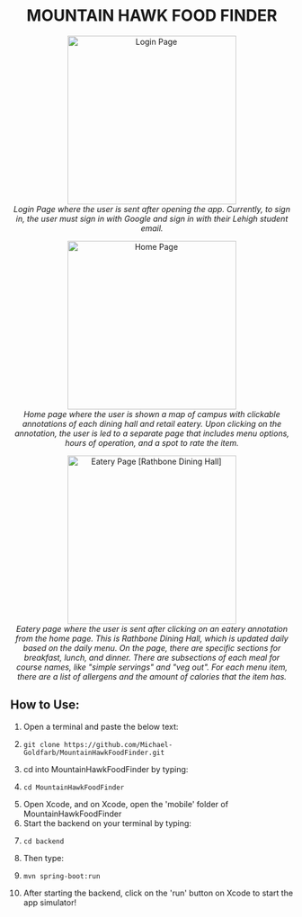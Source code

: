 <h1 align="center">MOUNTAIN HAWK FOOD FINDER</h1>

<p align="center">
  <img width="300" alt="Login Page" src="https://github.com/Michael-Goldfarb/MountainHawkFoodFinder/assets/66848094/d6abfd82-95b0-4954-ac2d-40631b9ef2e2">
  <br>
  <em>Login Page where the user is sent after opening the app. Currently, to sign in, the user must sign in with Google and sign in with their Lehigh student email.</em>
</p>

<p align="center">
  <img width="300" alt="Home Page" src="https://github.com/Michael-Goldfarb/MountainHawkFoodFinder/assets/66848094/3be0d5ef-aa63-4bf8-b19d-e8019e526004">
  <br>
  <em>Home page where the user is shown a map of campus with clickable annotations of each dining hall and retail eatery. Upon clicking on the annotation, the user is led to a separate page that includes menu options, hours of operation, and a spot to rate the item.</em>
</p>

<p align="center">
  <img width="300" alt="Eatery Page [Rathbone Dining Hall]" src="https://github.com/Michael-Goldfarb/MountainHawkFoodFinder/assets/66848094/37417c90-25c1-4d94-8b4c-b384e946686c">
  <br>
  <em>Eatery page where the user is sent after clicking on an eatery annotation from the home page. This is Rathbone Dining Hall, which is updated daily based on the daily menu. On the page, there are specific sections for breakfast, lunch, and dinner. There are subsections of each meal for course names, like "simple servings" and "veg out". For each menu item, there are a list of allergens and the amount of calories that the item has.</em>
</p>

## How to Use:
1. Open a terminal and paste the below text:
2.     git clone https://github.com/Michael-Goldfarb/MountainHawkFoodFinder.git
3. cd into MountainHawkFoodFinder by typing:
4.     cd MountainHawkFoodFinder
5. Open Xcode, and on Xcode, open the 'mobile' folder of MountainHawkFoodFinder
6. Start the backend on your terminal by typing:
7.     cd backend
8. Then type:
9.     mvn spring-boot:run
10. After starting the backend, click on the 'run' button on Xcode to start the app simulator!
